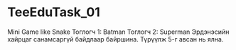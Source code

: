 # TeeEduTask_01
Mini Game like Snake
Тоглогч 1: Batman
Тоглогч 2: Superman
Эрдэнэсийн хайрцаг санамсаргүй байдлаар байршина. Түрүүлж 5-г авсан нь ялна.
